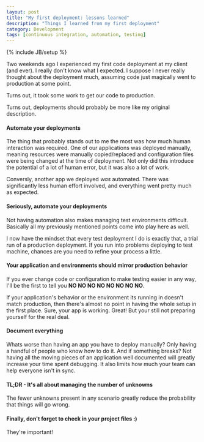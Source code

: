 ```yaml
---
layout: post
title: "My first deployment: lessons learned"
description: "Things I learned from my first deployment"
category: Development
tags: [continuous integration, automation, testing]
---
```

{% include JB/setup %}

Two weekends ago I experienced my first code deployment at my client (and ever). I really don't know what I expected. I suppose I never really thought about the deployment much, assuming code just magically went to production at some point.

Turns out, it took some work to get our code to production.

Turns out, deployments should probably be more like my original description.

#### Automate your deployments

The thing that probably stands out to me the most was how much human interaction was required. One of our applications was deployed manually, meaning resources were manually copied/replaced and configuration files were being changed at the time of deployment. Not only did this introduce the potential of a lot of human error, but it was also a lot of work.

Conversly, another app we deployed *was* automated. There was significantly less human effort involved, and everything went pretty much as expected.

#### Seriously, automate your deployments

Not having automation also makes managing test environments difficult. Basically all my previously mentioned points come into play here as well. 

I now have the mindset that every test deployment I do is exactly that, a trial run of a production deployment. If you run into problems deploying to test machine, chances are you need to refine your process a little.

#### Your application and environments should mirror production behavior

If you ever change code or configuration to make testing easier in any way, I'll be the first to tell you **NO NO NO NO NO NO NO NO**.

If your application's behavior or the environment its running in doesn't match production, then there's almost no point in having the whole setup in the first place. Sure, your app is working. Great! But your still not preparing yourself for the real deal.

#### Document everything

Whats worse than having an app you have to deploy manually? Only having a handful of people who know how to do it. And if something breaks? Not having all the moving pieces of an application well documented will greatly increase your time spent debugging. It also limits how much your team can help everyone isn't in sync.

#### TL;DR - It's all about managing the number of unknowns

The fewer unknowns present in any scenario greatly reduce the probability that things will go wrong.

#### Finally, don't forget to check in your project files :)

They're important!
